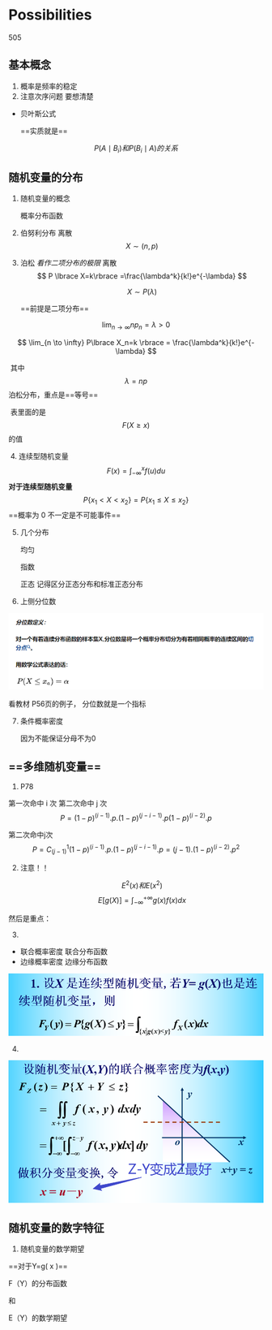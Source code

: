 # Possibilities

505

## 基本概念

1. 概率是频率的稳定
2. 注意次序问题 要想清楚

- 贝叶斯公式

  ==实质就是==

$$
P(A\mid B_i)和P(B_i\mid A)的关系
$$



## 随机变量的分布



1. 随机变量的概念

   概率分布函数

2. 伯努利分布   离散
   $$
   X\sim(n,p)
   $$

3. 泊松   *看作二项分布的极限*  离散
   $$
   P \lbrace X=k\rbrace =\frac{\lambda^k}{k!}e^{-\lambda}
   $$

   $$
   X \sim P(\lambda)
   $$

    ==前提是二项分布==

$$
\lim_{n \to \infty} np_n = \lambda > 0 
$$

$$
\lim_{n \to \infty} P\lbrace X_n=k \rbrace = \frac{\lambda^k}{k!}e^{-\lambda}
$$

​		其中
$$
\lambda = np
$$
​		泊松分布，重点是==等号==

​		表里面的是$$ F(X \geq x)  $$的值

​	4. 连续型随机变量
$$
F(x) = \int_{-\infty}^x f(u)du
$$
**对于连续型随机变量**
$$
P\lbrace x_1<X<x_2 \rbrace =P \lbrace x_1\leq X \leq x_2 \rbrace
$$
==概率为 0 不一定是不可能事件==

5. 几个分布

   均匀

   指数

   正态   记得区分正态分布和标准正态分布

6. 上侧分位数    

![image-20220506093149630](https://raw.githubusercontent.com/RNCHEN/photo-326/master/blogImg/image-20220506093149630.png)

看教材 P56页的例子， 分位数就是一个指标

7. 条件概率密度

   因为不能保证分母不为0

   



## ==多维随机变量==

1.  P78

   第一次命中 i 次 第二次命中 j 次
   $$
   P = (1-p)^{(i-1)}.p.(1-p)^{(j-i-1)}.p  (1-p)^{(i-2)}.p
   $$
   
   
   
   第二次命中j次
   $$
   P = C_{(j-1)}^1(1-p)^{(i-1)}.p.(1-p)^{(j-i-1)}.p= (j-1).(1-p)^{(i-2)}.p^2
   $$
   

   
2. 注意！！

   $$ E^2(x)  和 E(x^2) $$
   $$
   E[ g (X) ] = \int_{- \infty}^{+\infty}g(x)f(x)dx
   $$
   





然后是重点：

3. 

- 联合概率密度  联合分布函数
- 边缘概率密度  边缘分布函数

![image-20220507122118463](https://raw.githubusercontent.com/RNCHEN/photo-326/master/blogImg/image-20220507122118463.png)



4. 

![image-20220507203231325](https://raw.githubusercontent.com/RNCHEN/photo-326/master/blogImg/image-20220507203231325.png)





## 随机变量的数字特征

1. 随机变量的数学期望

==对于Y=g( x )==

F（Y）的分布函数

和

E（Y）的数学期望